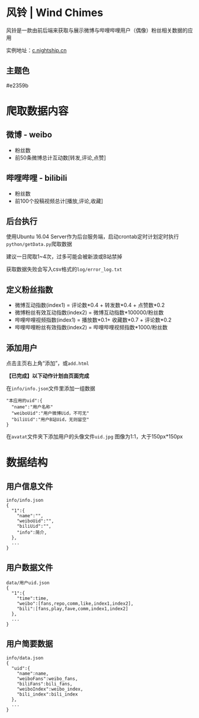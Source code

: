 # 风铃 | Wind Chimes
风铃是一款由前后端来获取与展示微博与哔哩哔哩用户（偶像）粉丝相关数据的应用

实例地址：[c.nightship.cn](http://c.nightship.cn)
## 主题色
#e2359b


# 爬取数据内容
## 微博 - weibo
 - 粉丝数
 - 前50条微博总计互动数\[转发,评论,点赞\]
## 哔哩哔哩 - bilibili
 - 粉丝数
 - 前100个投稿视频总计\[播放,评论,收藏\]
## 后台执行
使用Ubuntu 16.04 Server作为后台服务端，启动crontab定时计划定时执行`python/getData.py`爬取数据

建议一日爬取1~4次，过多可能会被新浪或B站禁掉

获取数据失败会写入csv格式的`log/error_log.txt`

## 定义粉丝指数
 - 微博互动指数(index1)  =  评论数\*0.4 + 转发数\*0.4 + 点赞数\*0.2
 - 微博粉丝有效互动指数(index2)  =  微博互动指数\*100000/粉丝数
 - 哔哩哔哩视频指数(index1)  =  播放数\*0.1+ 收藏数\*0.7 + 评论数\*0.2
 - 哔哩哔哩粉丝有效指数(index2)  =  哔哩哔哩视频指数\*1000/粉丝数
 
## 添加用户
点击主页右上角“添加”，或`add.html`

**【已完成】以下动作计划由页面完成**

在`info/info.json`文件里添加一组数据
```
"本应用的uid":{
  "name":"用户名称"
  "weiboUid":"用户微博Uid，不可无"
  "biliUid":"用户B站Uid，无则留空"
}
```
在`avatat`文件夹下添加用户的头像文件`uid.jpg`
图像为1:1，大于150px*150px

# 数据结构
## 用户信息文件
```chinese
info/info.json
{
  "1":{
    "name":"",
    "weiboUid":"",
    "biliUid":"",
    "info":简介,
  },
  ...
}
```
## 用户数据文件
```chinese
data/用户uid.json
{
  "1":{
    "time":time,
    "weibo":[fans,repo,comm,like,index1,index2],
    "bili":[fans,play,fave,comm,index1,index2]
  },
  ...
}
```
## 用户简要数据
```chinese
info/data.json
{
  "uid":{
    "name":name,
    "weiboFans":weibo_fans,
    "biliFans":bili_fans,
    "weiboIndex":weibo_index,
    "bili_index":bili_index
  },
  ...
}
```
